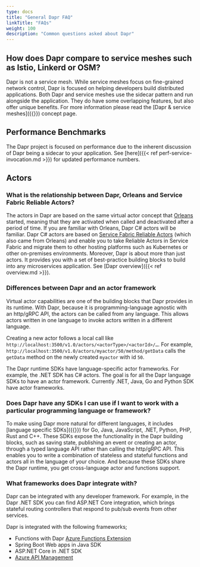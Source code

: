 ```yaml
---
type: docs
title: "General Dapr FAQ"
linkTitle: "FAQs"
weight: 100
description: "Common questions asked about Dapr"
---
```


## How does Dapr compare to service meshes such as Istio, Linkerd or OSM?
Dapr is not a service mesh. While service meshes focus on fine-grained network control, Dapr is focused on helping developers build distributed applications. Both Dapr and service meshes use the sidecar pattern and run alongside the application. They do have some overlapping features, but also offer unique benefits. For more information please read the [Dapr & service meshes]({{<ref service-mesh>}}) concept page.

## Performance Benchmarks
The Dapr project is focused on performance due to the inherent discussion of Dapr being a sidecar to your application. See [here]({{< ref perf-service-invocation.md >}}) for updated performance numbers.

## Actors

### What is the relationship between Dapr, Orleans and Service Fabric Reliable Actors?

The actors in Dapr are based on the same virtual actor concept that [Orleans](https://www.microsoft.com/research/project/orleans-virtual-actors/) started, meaning that they are activated when called and deactivated after a period of time. If you are familiar with Orleans, Dapr C# actors will be familiar. Dapr C# actors are based on [Service Fabric Reliable Actors](https://docs.microsoft.com/azure/service-fabric/service-fabric-reliable-actors-introduction) (which also came from Orleans) and enable you to take Reliable Actors in Service Fabric and migrate them to other hosting platforms such as Kubernetes or other on-premises environments.
Moreover, Dapr is about more than just actors. It provides you with a set of best-practice building blocks to build into any microservices application. See [Dapr overview]({{< ref overview.md >}}).

### Differences between Dapr and an actor framework

Virtual actor capabilities are one of the building blocks that Dapr provides in its runtime. With Dapr, because it is programming-language agnostic with an http/gRPC API, the actors can be called from any language. This allows actors written in one language to invoke actors written in a different language.

Creating a new actor follows a local call like `http://localhost:3500/v1.0/actors/<actorType>/<actorId>/…`. For example, `http://localhost:3500/v1.0/actors/myactor/50/method/getData` calls the `getData` method on the newly created `myactor` with id `50`.

The Dapr runtime SDKs have language-specific actor frameworks. For example, the .NET SDK has C# actors. The goal is for all the Dapr language SDKs to have an actor framework. Currently .NET, Java, Go and Python SDK have actor frameworks.

### Does Dapr have any SDKs I can use if I want to work with a particular programming language or framework?

To make using Dapr more natural for different languages, it includes [language specific SDKs]({{<ref sdks>}}) for Go, Java, JavaScript, .NET,  Python, PHP, Rust and C++. These SDKs expose the functionality in the Dapr building blocks, such as saving state, publishing an event or creating an actor, through a typed language API rather than calling the http/gRPC API. This enables you to write a combination of stateless and stateful functions and actors all in the language of your choice. And because these SDKs share the Dapr runtime, you get cross-language actor and functions support.

### What frameworks does Dapr integrate with?
Dapr can be integrated with any developer framework. For example, in the Dapr .NET SDK you can find ASP.NET Core integration, which brings stateful routing controllers that respond to pub/sub events from other services.

Dapr is integrated with the following frameworks;

- Functions with Dapr [Azure Functions Extension](https://github.com/dapr/azure-functions-extension)
- Spring Boot Web apps in Java SDK
- ASP.NET Core in .NET SDK
- [Azure API Management](https://cloudblogs.microsoft.com/opensource/2020/09/22/announcing-dapr-integration-azure-api-management-service-apim/)
